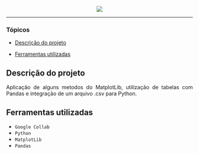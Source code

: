 <p align="center">
<img src="http://img.shields.io/static/v1?label=STATUS&message=%20Finalizado&color=GREEN&style=for-the-badge"/>
</p>

<hr>

### Tópicos 

- [Descrição do projeto](#descrição-do-projeto)

- [Ferramentas utilizadas](#ferramentas-utilizadas)

## Descrição do projeto 

<p align="justify">
Aplicação de alguns metodos do MatplotLib, utilização de tabelas com Pandas e integração de um arquivo .csv para Python.

## Ferramentas utilizadas

- ``Google Collab``
- ``Python``
- ``MatplotLib``
- ``Pandas``
